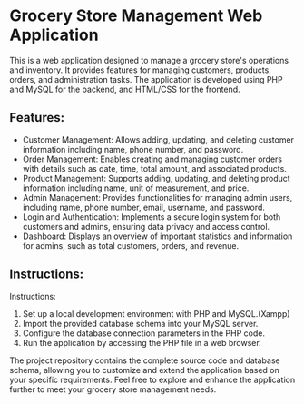 
# Grocery Store Management Web Application
This is a web application designed to manage a grocery store's operations and inventory. It provides features for managing customers, products, orders, and administration tasks. The application is developed using PHP and MySQL for the backend, and HTML/CSS for the frontend.

## Features:

- Customer Management: Allows adding, updating, and deleting customer information including name, phone number, and password.
- Order Management: Enables creating and managing customer orders with details such as date, time, total amount, and associated products.
- Product Management: Supports adding, updating, and deleting product information including name, unit of measurement, and price.
- Admin Management: Provides functionalities for managing admin users, including name, phone number, email, username, and password.
- Login and Authentication: Implements a secure login system for both customers and admins, ensuring data privacy and access control.
- Dashboard: Displays an overview of important statistics and information for admins, such as total customers, orders, and revenue.

## Instructions:

Instructions:
1. Set up a local development environment with PHP and MySQL.(Xampp)
2. Import the provided database schema into your MySQL server.
3. Configure the database connection parameters in the PHP code.
4. Run the application by accessing the PHP file in a web browser.

The project repository contains the complete source code and database schema, allowing you to customize and extend the application based on your specific requirements. Feel free to explore and enhance the application further to meet your grocery store management needs.
